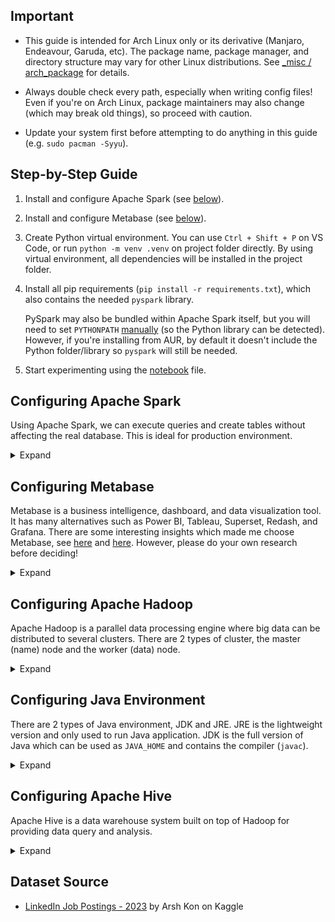 ## Important

- This guide is intended for Arch Linux only or its derivative (Manjaro, Endeavour, Garuda, etc). The package name, package manager, and directory structure may vary for other Linux distributions. See [_misc / arch_package](_misc/arch_package/) for details.

- Always double check every path, especially when writing config files! Even if you're on Arch Linux, package maintainers may also change (which may break old things), so proceed with caution.

- Update your system first before attempting to do anything in this guide (e.g. `sudo pacman -Syyu`).

## Step-by-Step Guide

1. Install and configure Apache Spark (see [below](#configuring-apache-spark)).

1. Install and configure Metabase (see [below](#configuring-metabase)).

1. Create Python virtual environment. You can use `Ctrl + Shift + P` on VS Code, or run `python -m venv .venv` on project folder directly. By using virtual environment, all dependencies will be installed in the project folder.

1. Install all pip requirements (`pip install -r requirements.txt`), which also contains the needed `pyspark` library.

    PySpark may also be bundled within Apache Spark itself, but you will need to set `PYTHONPATH` [manually](https://spark.apache.org/docs/latest/api/python/getting_started/install.html#manually-downloading) (so the Python library can be detected). However, if you're installing from AUR, by default it doesn't include the Python folder/library so `pyspark` will still be needed.

1. Start experimenting using the [notebook](main.ipynb) file.

## Configuring Apache Spark

Using Apache Spark, we can execute queries and create tables without affecting the real database. This is ideal for production environment.

<details>
<summary>Expand</summary>

1. [Configure Apache Hadoop](#configuring-apache-hadoop) first. It's needed because currently Metabase only support Spark SQL connection using Hive.

    However, if you are very lazy, you can just connect to MariaDB or PostgreSQL using Metabase directly, but then most of this guide will be pointless.

1. Install Apache Spark from AUR (`yay -S apache-spark`). Despite its package name, it will use the binary release instead of compiling from source code. If you prefer compiling, use `apache-spark-git` instead.

1. Check whether Spark is registered to `PATH` or not by running `spark-shell --version` or `where spark-shell`. If not, create a new profile file (e.g. `sudo nano /etc/profile.d/apache-spark.sh`) with content similar to this:

    ``` sh
    export PATH=$PATH:/opt/apache-spark/bin:/opt/apache-spark/sbin
    ```

    Load the new change by running `source /etc/profile.d/apache-spark.sh` on your shell (e.g. Bash, Zsh).

1. It's done! See the [notebook](main.ipynb) file to connect to existing database using `pyspark` (finish all setup in the guide first).

</details>

## Configuring Metabase

Metabase is a business intelligence, dashboard, and data visualization tool. It has many alternatives such as Power BI, Tableau, Superset, Redash, and Grafana. There are some interesting insights which made me choose Metabase, see [here](https://medium.com/vortechsa/choosing-an-analytics-tool-metabase-vs-superset-vs-redash-afd88e028ba9) and [here](https://community.grafana.com/t/business-operational-dashboards-use-cases-for-grafana/36235). However, please do your own research before deciding!

<details>
<summary>Expand</summary>

1. If you haven't installed any database yet, refer to the Arch wiki to set up either [PostgreSQL](https://wiki.archlinux.org/title/PostgreSQL) or [MariaDB](https://wiki.archlinux.org/title/MariaDB). This step is optional but very recommended.

1. Install Metabase from AUR (`yay -S metabase`).

1. By default, Metabase config is located at `/etc/metabase.conf`. Edit it as root using nano (`sudo nano /etc/metabase.conf`) or similar tools. You can run Metabase without changing any config, but it will complain if we use the default H2 database (unsafe).

    Metabase example config:
    ``` ini
    # https://www.metabase.com/docs/latest/configuring-metabase/environment-variables

    # Metabase server URL
    MB_JETTY_HOST=127.0.0.1
    MB_JETTY_PORT=3000
    MB_ANON_TRACKING_ENABLED=false
    MB_CHECK_FOR_UPDATES=false
    # Possible values: postgres, mysql, h2
    # Use mysql for MySQL compatible databases (e.g. MariaDB)
    MB_DB_TYPE=postgres
    MB_DB_HOST=127.0.0.1
    # These may be different based on your database setup
    MB_DB_PORT=5432
    MB_DB_USER=root
    MB_DB_PASS=root
    MB_DB_DBNAME=metabase
    ```

1. After changing the config file, you should not run `metabase` directly. You need to run it as service (`sudo systemctl start metabase`), otherwise it won't detect the config file and may create some stuff directly on your home directory.

    If you want to run it automatically on startup, use `sudo systemctl enable metabase` (will take about 800 MB of RAM on idle). You can also check the service status by using `sudo systemctl status metabase`.

1. Set up Metabase account, data source (SparkSQL), etc by going to `localhost:3000` (you can do this later). Make sure you already set up Apache Spark (and PySpark) correctly, otherwise you won't be able to connect to data source.

</details>

## Configuring Apache Hadoop

Apache Hadoop is a parallel data processing engine where big data can be distributed to several clusters. There are 2 types of cluster, the master (name) node and the worker (data) node.

<details>
<summary>Expand</summary>

1. Install and configure Java environment first (see [below](#configuring-java-environment)).

1. Install Apache Hadoop from AUR (`yay -S hadoop`). Apache Hadoop is required by Apache Hive, which is required by Metabase.

    By default, Hadoop will be compiled from source instead of using the ready-made binary. To use the binary version, don't continue immediately when asked about clean build (on yay), modify `PKGBUILD` file in `~/.cache/yay/hadoop` (see below), then choose "[N]one" on yay to continue again.

    The modified `PKGBUILD` file should (more or less) look like this:

    ``` sh
    # ...

    # Modify the source URL only, leave the rest
    source=("https://dlcdn.apache.org/hadoop/common/hadoop-$pkgver/hadoop-$pkgver.tar.gz"
        "XXXXXXXXXXXXXXXXXXXX"
        "XXXXXXXXXXXXXXXXXXXX"
        "XXXXXXXXXXXXXXXXXXXX")
    
    # Replace the first line with SKIP (no file corruption check!)
    sha256sums=('SKIP'
        'XXXXXXXXXXXXXXXXXXXX'
        'XXXXXXXXXXXXXXXXXXXX'
        'XXXXXXXXXXXXXXXXXXXX')

    # Remove build() function and replace it with prepare()
    prepare() {
        # Use similar folder structure as if we built it from source
        # See the beginning of package() function for folder structure reference
        mkdir -p hadoop-rel-release-$pkgver/hadoop-dist/target
        mv hadoop-$pkgver hadoop-rel-release-$pkgver/hadoop-dist/target/hadoop-$pkgver
    }

    # ...
    ```

1. Check whether Hadoop env vars are already set or not by looking at `/etc/profile.d/hadoop.sh` (file name may vary). If not, create the file with content similar to this:

    ``` sh
    export HADOOP_COMMON_LIB_NATIVE_DIR=/usr/lib
    export HADOOP_CONF_DIR=/etc/hadoop
    export HADOOP_LOG_DIR=/var/log/hadoop
    export HADOOP_USERNAME=hadoop

    export JAVA_HOME=/usr/lib/jvm/java-11-openjdk
    ```

    Load the new env vars by running `source /etc/profile.d/hadoop.sh` on your shell (e.g. Bash, Zsh).

    :red_circle: **Important:** When running program as root (e.g. by using `sudo`), it will not load user env vars from `/etc/profile.d` by default, so you may need to use `sudo -i` (to invoke the login shell) if Hadoop still complains about missing variables.

    Also, other than `/etc/profile.d/hadoop.sh`, Hadoop env file is also located at `/etc/hadoop/hadoop-env.sh`. The Arch [wiki](https://wiki.archlinux.org/title/Hadoop) recommend editing `JAVA_HOME` in that file instead, but it will be easier for us to just modify one file.

1. After that, you can also modify `/etc/conf.d/hadoop` file with content similar to `/etc/profile.d/hadoop.sh`, but remove the `export` and any shell variable (because it's not a shell file).

    The difference between this file (`/etc/conf.d/hadoop`) and the previous file (`/etc/profile.d/hadoop.sh`) is that this one will be loaded instead if you run Hadoop as service/daemon (which you may want to do at later step). Some of you may prefer this rather than running Hadoop manually on shell every time you need it.

    If you want to run Hadoop directly (as user/root, not as service), then there's no need to modify this file. By default, the service will be running under the `hadoop` user (it's not a normal user, it doesn't have password or home by default).

1. To test Hadoop, try using a single cluster first. In this guide, I will be using the pseudo-distributed mode ([my main reference](https://hadoop.apache.org/docs/current/hadoop-project-dist/hadoop-common/SingleCluster.html)).

    Modify `/etc/hadoop/core-site.xml`:
    ``` xml
    <configuration>
        <property>
            <name>fs.defaultFS</name>
            <value>hdfs://localhost:9000</value>
        </property>
    </configuration>
    ```

    Modify `/etc/hadoop/hdfs-site.xml`:
    ``` xml
    <configuration>
        <property>
            <name>dfs.replication</name>
            <value>1</value>
        </property>
        <property>
            <name>dfs.namenode.name.dir</name>
            <value>file:///mnt/hadoop/${user.name}/dfs/name</value>
        </property>
        <property>
            <name>dfs.datanode.data.dir</name>
            <value>file:///mnt/hadoop/${user.name}/dfs/data</value>
        </property>
    </configuration>
    ```

    If you want to know more, here are the default configuration for [core-site.xml](https://hadoop.apache.org/docs/current/hadoop-project-dist/hadoop-common/core-default.xml) and [hdfs-site.xml](https://hadoop.apache.org/docs/current/hadoop-project-dist/hadoop-hdfs/hdfs-default.xml).
    
    If you take a deeper look at those links, the default location for `dfs.namenode.name.dir` and `dfs.datanode.data.dir` are inside `hadoop.tmp.dir`, which will be cleaned on each startup. That's why we move them to other directories, so the data can be retained. Using `/mnt` seems quite reasonable in this case.

    Also, we should make `/mnt/hadoop` accessible by the user we want to run Hadoop as (e.g. `root`, `hadoop`, or your username) by running these commands:

    ``` sh
    # I think /mnt/hadoop should just be owned by root
    sudo mkdir /mnt/hadoop

    # Create /mnt/hadoop/username (e.g. hadoop)
    sudo mkdir /mnt/hadoop/hadoop
    # User and group to own the directory (e.g. hadoop:hadoop)
    sudo chown hadoop:hadoop /mnt/hadoop/hadoop
    ```

    :red_circle: **Important:** Make sure you consistently use the same username and group (it will be used again at later step), or just use `hadoop` if you're not sure because the services/daemons also use that by default. The DFS directory config we created previously is also based on username, so changing users may cause path and permission issues.

1. Format a new Distributed File System (DFS) for the master node by running `sudo -i hdfs namenode -format`. The DFS directory will be made as specified in the `hdfs-site.xml` file.

    :red_circle: **Important:** Note that by running as `sudo` your user will be `root`, not `hadoop` or your original user. This may cause inconsistencies (e.g. DFS directory not created yet) when you force Hadoop to run as other user at later step. However, that is actually the right way because running as root is dangerous and `ssh` (needed by Hadoop) disallow root password login by default.

    :large_blue_circle: **Information:** In this guide, we will try running it as root first because ~~I want you to suffer the same way as I did~~ that's how I troubleshoot what's wrong and came up with solutions. I hope my findings may be useful to some of you.

1. Start the master node and worker node(s) by running `sudo -i start-all.sh` (it's the same as running both `start-dfs.sh` and `start-yarn.sh`). Also note that the user will be `root` if we do it this way.

    If Hadoop complains about `HDFS_NAMENODE_USER`, `HDFS_DATANODE_USER` and some other variables (because you ran it as root), you can add all the complained variables to `/etc/profile.d/hadoop.sh` like this:

    ``` sh
    # Just add these, don't delete other existing variables
    export HDFS_NAMENODE_USER=hadoop
    export HDFS_DATANODE_USER=hadoop
    export HDFS_SECONDARYNAMENODE_USER=hadoop
    export YARN_NODEMANAGER_USER=hadoop
    export YARN_RESOURCEMANAGER_USER=hadoop
    ```

    Also, if you take a look at `start-dfs.sh` file, there are actually other variable called `HDFS_DATANODE_SECURE_USER`. You can also add it to `/etc/profile.d/hadoop.sh` (optional), but with `hdfs` as the value.

    If Hadoop still complains (again) because it can't connect to localhost via `ssh` (port 22), you can either start or enable the SSH service (`sshd`). Then, execute these commands on your shell to enable passwordless connection (otherwise Hadoop won't be able to connect to worker nodes):

    ``` sh
    ssh-keygen -t rsa -P '' -f ~/.ssh/id_rsa

    # Equal to: ssh-copy-id -i ~/.ssh/id_rsa.pub username@localhost
    # Don't execute this multiple times, it will append duplicated keys
    cat ~/.ssh/id_rsa.pub >> ~/.ssh/authorized_keys

    # To prevent permission denied error for other users
    chmod 0600 ~/.ssh/authorized_keys
    ```

    Notice that when you try to run `start-all.sh` again, it may still complain about `Permission denied (publickey,password)`. This is likely due to your original user home directory (`~` or `/home/username`) is not accessible by SSH when running as `hadoop` or `root`, or SSH is looking for files in the wrong directory. To troubleshoot this issue, try running SSH with debug mode as different user(s):

    ``` sh
    # Connect to hadoop as current user
    #ssh -v hadoop@localhost

    # Connect to hadoop as root
    #sudo ssh -v hadoop@localhost

    # Connect to hadoop as hadoop
    sudo -u hadoop ssh -v hadoop@localhost
    ```

    From the debug log, it turns out that the user `hadoop` actually has a non-standard home directory, which is located at `/var/lib/hadoop`, and SSH is trying to access the key files from that directory instead (`/var/lib/hadoop/.ssh`). In conclusion, we need to make passwordless connection like in the previous step, but this time we will run the SSH tools as `hadoop`:

    ``` sh
    sudo -u hadoop /bin/bash

    ssh-keygen -t rsa -P '' -f ~/.ssh/id_rsa
    cat ~/.ssh/id_rsa.pub >> ~/.ssh/authorized_keys
    chmod 0600 ~/.ssh/authorized_keys

    exit
    ```

1. If after all that, Hadoop still complain about missing env vars (probably due to SELinux fuckery), you have 2 options (and you can do both):

    - Add all relevant variables from `/etc/profile.d/hadoop.sh` to `/etc/hadoop/hadoop-env.sh` (just append them at the end). Though you may still need to use `sudo -i` initially to load some Hadoop env vars from `/etc/profile.d/hadoop.sh` since our config files are stored in a non-standard directory, or
    - Use the provided Hadoop services/daemons

    You can do option 1 by yourself, as for option 2, check the available service names by running `ls /usr/lib/systemd/system/hadoop*`. The advantage of using services is that you can run it as `hadoop` user by default, and these services don't read env vars from `/etc/profile.d`, but from `/etc/conf.d/hadoop` instead.

    Before running the services, you may want to reformat DFS on master node and delete the old one since we ran it as `root` previously:

    ``` sh
    sudo rm -r /mnt/hadoop/root
    # Will create /mnt/hadoop/hadoop this time
    sudo -i -u hadoop hdfs namenode -format
    ```

    The `start-all.sh` should be equal as running:

    ``` sh
    sudo systemctl start hadoop-namenode hadoop-datanode hadoop-secondarynamenode hadoop-resourcemanager hadoop-historyserver
    ```
    
    In case there are some Hadoop processes that are already running, stop them all by running `sudo -i stop-all.sh` and:

    ``` sh
    sudo systemctl stop hadoop-namenode hadoop-datanode hadoop-secondarynamenode hadoop-resourcemanager hadoop-historyserver
    ```

    Check all services status by running:

    ``` sh
    sudo systemctl status hadoop-namenode hadoop-datanode hadoop-secondarynamenode hadoop-resourcemanager hadoop-historyserver
    ```

1. Now, we can start testing Hadoop. I'm still using this [reference](https://hadoop.apache.org/docs/current/hadoop-project-dist/hadoop-common/SingleCluster.html).

    Start `sshd` and all Hadoop services if they haven't been started already. Access the master node web UI at `http://localhost:9870` to see whether it can be accessed or not. You can also check how many worker nodes are running from here (if it's zero, I also provided the solution, just continue for now).

    Make the required user directory on Hadoop DFS by running `hdfs dfs -mkdir -p /user/hadoop` (it seems that `sudo` is not required to access the DFS). Then, make a new folder named "input" on that user by running `hdfs dfs -mkdir input`.

    Try copying files from the real system into the DFS `input` folder by running `hdfs dfs -put /etc/hadoop/*.xml input`. If an error occurred, probably no worker node is running, try checking what's wrong by running worker node manually (`sudo -i hdfs datanode`) and see the output. I get an `Incompatible clusterIDs` error, here's what I did:
    - Stop all Hadoop services (`sudo -i stop-all.sh`).
    - Delete master and worker node DFS (`sudo rm -r /mnt/hadoop/hadoop/dfs/*`).
    - Format a new master node DFS by running `sudo -i hdfs namenode -format`. You can also use `sudo -i hdfs namenode -format -clusterId <cluster_id>` to force the cluster id.
    - Run `sudo -i start-all.sh` and repeat all previous steps (making user directory, etc).

    Run the MapReduce example (not sure what's this) by running `sudo -i hadoop jar /usr/share/hadoop/mapreduce/hadoop-mapreduce-examples-X.X.X.jar grep input output 'dfs[a-z.]+'` (where X.X.X is your Hadoop version).

    Try getting `output` files from DFS to our real system (the `Downloads` folder) by running `hdfs dfs -get output ~/Downloads/output`. Now check the output files by running `cat ~/Downloads/output/*`.

    Delete the output files by running `rm -r ~/Downloads/output` (please make sure there's nothing important here).

1. If everything works correctly, then continue to configure Apache Hive (see [below](#configuring-apache-hive)).

</details>

## Configuring Java Environment

There are 2 types of Java environment, JDK and JRE. JRE is the lightweight version and only used to run Java application. JDK is the full version of Java which can be used as `JAVA_HOME` and contains the compiler (`javac`). 

<details>
<summary>Expand</summary>

1. See what Java environments are installed on your machine by using `archlinux-java status`.

1. Check whether JDK exists by running `where javac`. If not, you may need to install one. Use `sudo pacman -S XXX-openjdk`, where `XXX` can be either `jdk` (Java latest), `jdk11` (Java 11), `jdk17` (Java 17), and so on.

    However, it's recommended to use the widely supported Java version, which is currently `jdk11` (Java 11). Not all Java apps are compatible to be run using the latest Java version.

1. Recheck the Java environments by running `archlinux-java status` (again).

1. Reset the Java environment by running `sudo archlinux-java set XXX` if needed, where `XXX` can be known from the previous command.

</details>

## Configuring Apache Hive
Apache Hive is a data warehouse system built on top of Hadoop for providing data query and analysis.

<details>
<summary>Expand</summary>

1. TODO (it doesn't exist yet on AUR, lol)

</details>

## Dataset Source
- [LinkedIn Job Postings - 2023](https://www.kaggle.com/datasets/arshkon/linkedin-job-postings) by Arsh Kon on Kaggle